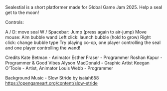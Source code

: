 Sealestial is a short platformer made for Global Game Jam 2025. Help a seal get to the moon!

Controls:

A / D: move seal
W / Spacebar: Jump (press again to air-jump)
Move mouse: Aim bubble wand
Left click: launch bubble (hold to grow)
Right click: change bubble type
Try playing co-op, one player controlling the seal and one player controlling the wand!

Credits
Kate Betman - Animator
Esther Fraser - Programmer
Roshan Kapur - Programmer & Good Vibes
Alyson MacDonald - Graphic Artist
Keegan O'Toole - Artist, Animator
Louis Webb - Programmer

Background Music - Slow Stride by isaiah658 https://opengameart.org/content/slow-stride
